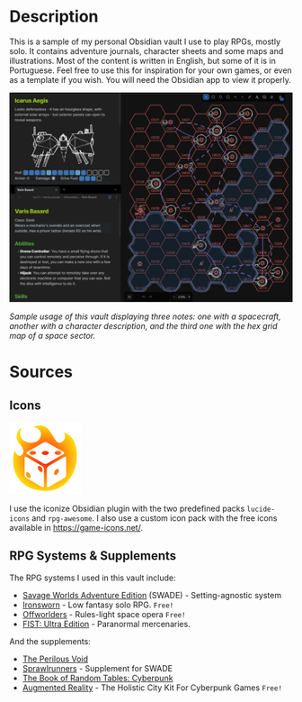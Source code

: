 # Description
This is a sample of my personal Obsidian vault I use to play RPGs, mostly solo. It contains adventure journals, character sheets and some maps and illustrations. Most of the content is written in English, but some of it is in Portuguese. Feel free to use this for inspiration for your own games, or even as a template if you wish. You will need the Obsidian app to view it properly.

<img src="media/SciFi_Sample.png" width="720"/>

*Sample usage of this vault displaying three notes: one with a spacecraft, another with a character description, and the third one with the hex grid map of a space sector.*

# Sources

## Icons

<img src="media/dice-fire.png" width="128"/>

I use the iconize Obsidian plugin with the two predefined packs `lucide-icons` and `rpg-awesome`. I also use a custom icon pack with the free icons available in https://game-icons.net/.

## RPG Systems & Supplements
The RPG systems I used in this vault include:
 - [Savage Worlds Adventure Edition](https://www.drivethrurpg.com/en/product/261539/savage-worlds-adventure-edition) (SWADE) - Setting-agnostic system
  - [Ironsworn](https://www.drivethrurpg.com/en/product/238369/ironsworn) - Low fantasy solo RPG. `Free!`
  - [Offworlders](https://www.drivethrurpg.com/en/product/257632/offworlders) - Rules-light space opera `Free!`
  - [FIST: Ultra Edition](https://www.drivethrurpg.com/en/product/306921/fist-ultra-edition) - Paranormal mercenaries.

And the supplements:
 - [The Perilous Void](https://www.drivethrurpg.com/en/product/502848/the-perilous-void)
 - [Sprawlrunners](https://www.drivethrurpg.com/en/product/334278/sprawlrunners) - Supplement for SWADE
 - [The Book of Random Tables: Cyberpunk](https://www.drivethrurpg.com/en/product/307740/the-book-of-random-tables-cyberpunk)
 - [Augmented Reality](https://www.drivethrurpg.com/en/product/202175/augmented-reality-the-holistic-city-kit-for-cyberpunk-games) - The Holistic City Kit For Cyberpunk Games `Free!`
